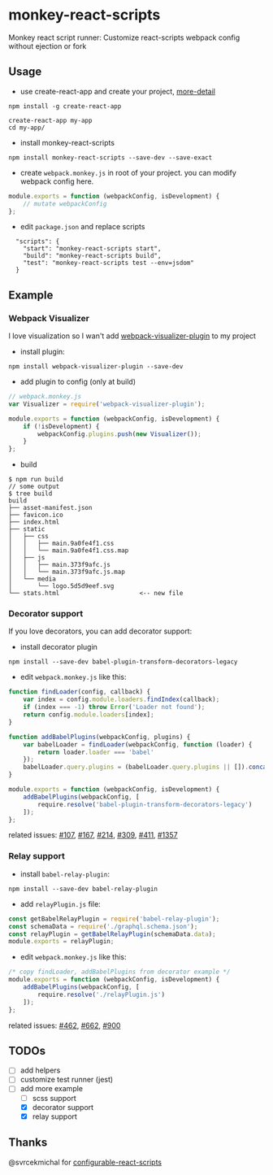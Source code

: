# monkey-react-scripts
Monkey react script runner: Customize react-scripts webpack config without ejection or fork

## Usage
- use create-react-app and create your project, [more-detail][create-react-app]
```
npm install -g create-react-app

create-react-app my-app
cd my-app/
```

- install monkey-react-scripts

```
npm install monkey-react-scripts --save-dev --save-exact
```

- create `webpack.monkey.js` in root of your project. you can modify webpack config here.
```js
module.exports = function (webpackConfig, isDevelopment) {
    // mutate webpackConfig
};
```

- edit `package.json` and replace scripts
```
  "scripts": {
    "start": "monkey-react-scripts start",
    "build": "monkey-react-scripts build",
    "test": "monkey-react-scripts test --env=jsdom"
  }
```

## Example 
### Webpack Visualizer
I love visualization so I wan't add [webpack-visualizer-plugin][webpack-visualizer] to my project
- install plugin:
```
npm install webpack-visualizer-plugin --save-dev
```
- add plugin to config (only at build)
```js
// webpack.monkey.js
var Visualizer = require('webpack-visualizer-plugin');

module.exports = function (webpackConfig, isDevelopment) {
    if (!isDevelopment) {
        webpackConfig.plugins.push(new Visualizer());
    }
};
```
- build
```
$ npm run build
// some output
$ tree build
build
├── asset-manifest.json
├── favicon.ico
├── index.html
├── static
│   ├── css
│   │   ├── main.9a0fe4f1.css
│   │   └── main.9a0fe4f1.css.map
│   ├── js
│   │   ├── main.373f9afc.js
│   │   └── main.373f9afc.js.map
│   └── media
│       └── logo.5d5d9eef.svg
└── stats.html                      <-- new file
```
### Decorator support
If you love decorators, you can add decorator support:
- install decorator plugin
```
npm install --save-dev babel-plugin-transform-decorators-legacy
```
- edit `webpack.monkey.js` like this:
```js
function findLoader(config, callback) {
    var index = config.module.loaders.findIndex(callback);
    if (index === -1) throw Error('Loader not found');
    return config.module.loaders[index];
}

function addBabelPlugins(webpackConfig, plugins) {
    var babelLoader = findLoader(webpackConfig, function (loader) {
        return loader.loader === 'babel'
    });
    babelLoader.query.plugins = (babelLoader.query.plugins || []).concat(plugins);
}

module.exports = function (webpackConfig, isDevelopment) {
    addBabelPlugins(webpackConfig, [
        require.resolve('babel-plugin-transform-decorators-legacy')
    ]);
};
```
related issues: [#107][107], [#167][167], [#214][214], [#309][309], [#411][411], [#1357][1357]

### Relay support
- install `babel-relay-plugin`:
```
npm install --save-dev babel-relay-plugin
```
- add `relayPlugin.js` file:
```js
const getBabelRelayPlugin = require('babel-relay-plugin');
const schemaData = require('./graphql.schema.json');
const relayPlugin = getBabelRelayPlugin(schemaData.data);
module.exports = relayPlugin;
```
- edit `webpack.monkey.js` like this:
```js
/* copy findLoader, addBabelPlugins from decorator example */
module.exports = function (webpackConfig, isDevelopment) {
    addBabelPlugins(webpackConfig, [
        require.resolve('./relayPlugin.js')
    ]);
};
```
related issues: [#462][462], [#662][662], [#900][900] 
## TODOs
- [ ] add helpers
- [ ] customize test runner (jest)
- [ ] add more example
  - [ ] scss support
  - [x] decorator support
  - [x] relay support

## Thanks
@svrcekmichal for [configurable-react-scripts][configurable-react-scripts]

[create-react-app]: https://github.com/facebookincubator/create-react-app#tldr
[webpack-visualizer]: https://github.com/chrisbateman/webpack-visualizer
[configurable-react-scripts]: https://github.com/svrcekmichal/configurable-react-scripts

[107]: https://github.com/facebookincubator/create-react-app/issues/107
[167]: https://github.com/facebookincubator/create-react-app/issues/167
[214]: https://github.com/facebookincubator/create-react-app/issues/214
[309]: https://github.com/facebookincubator/create-react-app/issues/309
[411]: https://github.com/facebookincubator/create-react-app/issues/411
[1357]: https://github.com/facebookincubator/create-react-app/issues/1357

[462]: https://github.com/facebookincubator/create-react-app/issues/462
[662]: https://github.com/facebookincubator/create-react-app/pull/662
[900]: https://github.com/facebookincubator/create-react-app/issues/900
